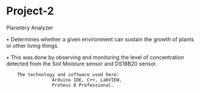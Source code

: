 # Project-2
Planetery Analyzer

•	Determines whether a given environment can sustain the growth of plants or other living things.

•	This was done by observing and monitoring the level of concentration detected from the Soil Moisture sensor and DS18B20 sensor.
 
                
		The technology and software used here:
	                 Arduino IDE, C++, LabVIEW, 
                     Proteus 8 Professional.
 
